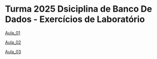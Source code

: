 # Turma 2025 Dsiciplina de Banco De Dados - Exercícios de Laboratório

[Aula_01](./Aula_01/)

[Aula_02](./Aula_01/)

[Aula_03](./Aula_03/)
